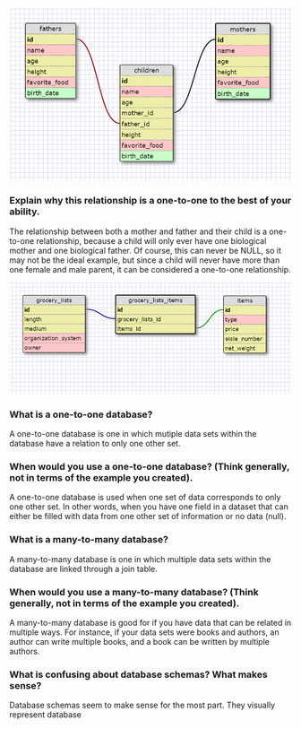 
![one-to-one-schema](imgs/one-to-one.png)

### Explain why this relationship is a one-to-one to the best of your ability. 

The relationship between both a mother and father and their child is a one-to-one relationship, because
a child will only ever have one biological mother and one biological father. Of course, this can never
be NULL, so it may not be the ideal example, but since a child will never have more than one female and male parent, it can be considered a one-to-one relationship.


![grocery-list](imgs/grocery-list.png)


### What is a one-to-one database?

A one-to-one database is one in which mutiple data sets within the database have a relation to only one other set.

### When would you use a one-to-one database? (Think generally, not in terms of the example you created).

A one-to-one database is used when one set of data corresponds to only one other set. In other words, when you have one field in a dataset that can either be filled with data from one other set of information or no data (null).

### What is a many-to-many database?

A many-to-many database is one in which multiple data sets within the database are linked through a join table.

### When would you use a many-to-many database? (Think generally, not in terms of the example you created).

A many-to-many database is good for if you have data that can be related in multiple ways. For instance, if your data sets were books and authors, an author can write multiple books, and a book can be written by multiple authors.

### What is confusing about database schemas? What makes sense?

Database schemas seem to make sense for the most part. They visually represent database